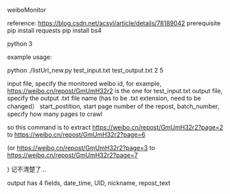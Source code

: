  weiboMonitor

reference: https://blog.csdn.net/acsyl/article/details/78189042
prerequisite
pip install requests
pip install bs4 

python 3

example usage:

python ./listUrl_new.py test_input.txt test_output.txt 2 5


input file, specify the monitored weibo id, for example, https://weibo.cn/repost/GmUmH32r2 is the one for test_input.txt
output file, specify the output .txt file name (has to be .txt extension, need to be changed）
start_postition, start page number of the repost, 
batch_number, specify how many pages to crawl

so this command is to 
extract https://weibo.cn/repost/GmUmH32r2?page=2 to https://weibo.cn/repost/GmUmH32r2?page=6

(or 
https://weibo.cn/repost/GmUmH32r2?page=3 to https://weibo.cn/repost/GmUmH32r2?page=7

)
记不清楚了...


output has 4 fields, 
date_time, UID, nickname, repost_text
